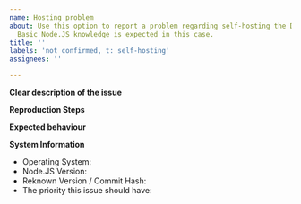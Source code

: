 ```yaml
---
name: Hosting problem
about: Use this option to report a problem regarding self-hosting the Discord bot.
  Basic Node.JS knowledge is expected in this case.
title: ''
labels: 'not confirmed, t: self-hosting'
assignees: ''

---
```


**Clear description of the issue**


**Reproduction Steps**


**Expected behaviour**


**System Information**
- Operating System: 
- Node.JS Version: 
- Reknown Version / Commit Hash: 
- The priority this issue should have:
